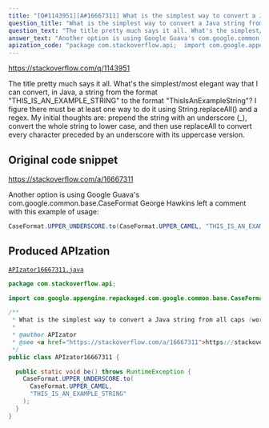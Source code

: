 ```yaml
---
title: "[Q#1143951][A#16667311] What is the simplest way to convert a Java string from all caps (words separated by underscores) to CamelCase (no word separators)?"
question_title: "What is the simplest way to convert a Java string from all caps (words separated by underscores) to CamelCase (no word separators)?"
question_text: "The title pretty much says it all. What's the simplest/most elegant way that I can convert, in Java, a string from the format \"THIS_IS_AN_EXAMPLE_STRING\" to the format \"ThisIsAnExampleString\"? I figure there must be at least one way to do it using String.replaceAll() and a regex. My initial thoughts are: prepend the string with an underscore (_), convert the whole string to lower case, and then use replaceAll to convert every character preceded by an underscore with its uppercase version."
answer_text: "Another option is using Google Guava's com.google.common.base.CaseFormat George Hawkins left a comment with this example of usage:"
apization_code: "package com.stackoverflow.api;  import com.google.appengine.repackaged.com.google.common.base.CaseFormat;  /**  * What is the simplest way to convert a Java string from all caps (words separated by underscores) to CamelCase (no word separators)?  *  * @author APIzator  * @see <a href=\"https://stackoverflow.com/a/16667311\">https://stackoverflow.com/a/16667311</a>  */ public class APIzator16667311 {    public static void be() throws RuntimeException {     CaseFormat.UPPER_UNDERSCORE.to(       CaseFormat.UPPER_CAMEL,       \"THIS_IS_AN_EXAMPLE_STRING\"     );   } }"
---
```


https://stackoverflow.com/q/1143951

The title pretty much says it all. What&#x27;s the simplest/most elegant way that I can convert, in Java, a string from the format &quot;THIS_IS_AN_EXAMPLE_STRING&quot; to the format &quot;ThisIsAnExampleString&quot;? I figure there must be at least one way to do it using String.replaceAll() and a regex.
My initial thoughts are: prepend the string with an underscore (_), convert the whole string to lower case, and then use replaceAll to convert every character preceded by an underscore with its uppercase version.



## Original code snippet

https://stackoverflow.com/a/16667311

Another option is using Google Guava&#x27;s com.google.common.base.CaseFormat
George Hawkins left a comment with this example of usage:

```java
CaseFormat.UPPER_UNDERSCORE.to(CaseFormat.UPPER_CAMEL, "THIS_IS_AN_EXAMPLE_STRING");
```

## Produced APIzation

[`APIzator16667311.java`](https://github.com/pasqualesalza/apization-temp-data/raw/master/apizations/java/APIzator16667311.java)

```java
package com.stackoverflow.api;

import com.google.appengine.repackaged.com.google.common.base.CaseFormat;

/**
 * What is the simplest way to convert a Java string from all caps (words separated by underscores) to CamelCase (no word separators)?
 *
 * @author APIzator
 * @see <a href="https://stackoverflow.com/a/16667311">https://stackoverflow.com/a/16667311</a>
 */
public class APIzator16667311 {

  public static void be() throws RuntimeException {
    CaseFormat.UPPER_UNDERSCORE.to(
      CaseFormat.UPPER_CAMEL,
      "THIS_IS_AN_EXAMPLE_STRING"
    );
  }
}

```